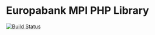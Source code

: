 Europabank MPI PHP Library
==========================

[![Build Status](https://api.travis-ci.org/Filipvds/europabank.png)](https://travis-ci.org/Filipvds/europabank)